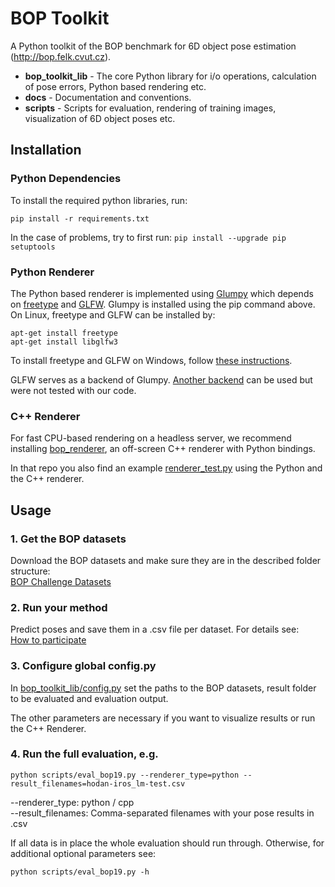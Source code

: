 # BOP Toolkit

A Python toolkit of the BOP benchmark for 6D object pose estimation
(http://bop.felk.cvut.cz).

- **bop_toolkit_lib** - The core Python library for i/o operations, calculation
  of pose errors, Python based rendering etc.
- **docs** - Documentation and conventions.
- **scripts** - Scripts for evaluation, rendering of training images,
  visualization of 6D object poses etc.

## Installation

### Python Dependencies

To install the required python libraries, run:
```
pip install -r requirements.txt
```

In the case of problems, try to first run: ```pip install --upgrade pip setuptools```

### Python Renderer

The Python based renderer is implemented using
[Glumpy](https://glumpy.github.io/) which depends on
[freetype](https://www.freetype.org/) and [GLFW](https://www.glfw.org/).
Glumpy is installed using the pip command above. On Linux, freetype and GLFW can
be installed by:

```
apt-get install freetype
apt-get install libglfw3
```

To install freetype and GLFW on Windows, follow [these instructions](https://glumpy.readthedocs.io/en/latest/installation.html#step-by-step-install-for-x64-bit-windows-7-8-and-10).

GLFW serves as a backend of Glumpy. [Another backend](https://glumpy.readthedocs.io/en/latest/api/app-backends.html)
can be used but were not tested with our code.

### C++ Renderer

For fast CPU-based rendering on a headless server, we recommend installing [bop_renderer](https://github.com/thodan/bop_renderer),
an off-screen C++ renderer with Python bindings.

In that repo you also find an example [renderer_test.py](https://github.com/thodan/bop_renderer/blob/master/samples/renderer_test.py) using the Python and the C++ renderer.

## Usage

### 1. Get the BOP datasets

Download the BOP datasets and make sure they are in the described folder structure:  
[BOP Challenge Datasets](https://bop.felk.cvut.cz/datasets/)

### 2. Run your method

Predict poses and save them in a .csv file per dataset. For details see:  
[How to participate](https://bop.felk.cvut.cz/challenges/bop_challenge_2019/#howtoparticipate)

### 3. Configure global config.py

In [bop_toolkit_lib/config.py](https://github.com/thodan/bop_toolkit/blob/master/bop_toolkit_lib/config.py) set the paths to the BOP datasets, result folder to be evaluated and evaluation output.  

The other parameters are necessary if you want to visualize results or run the C++ Renderer.  

### 4. Run the full evaluation, e.g.
```
python scripts/eval_bop19.py --renderer_type=python --result_filenames=hodan-iros_lm-test.csv
```
--renderer_type: python / cpp  
--result_filenames: Comma-separated filenames with your pose results in .csv

If all data is in place the whole evaluation should run through. Otherwise, for additional optional parameters see: 
```
python scripts/eval_bop19.py -h
```
